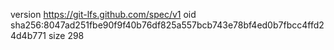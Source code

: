 version https://git-lfs.github.com/spec/v1
oid sha256:8047ad251fbe90f9f40b76df825a557bcb743e78bf4ed0b7fbcc4ffd24d4b771
size 298
